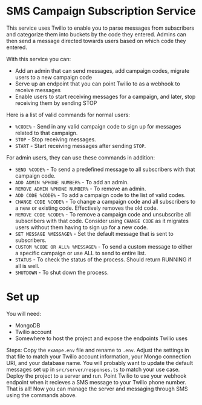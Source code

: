 # SMS Campaign Subscription Service
This service uses Twilio to enable you to parse messages from subscribers and categorize them into buckets by the code they entered. Admins can then send a message directed towards users based on which code they entered.

With this service you can:
- Add an admin that can send messages, add campaign codes, migrate users to a new campaign code
- Serve up an endpoint that you can point Twilio to as a webhook to receive messages
- Enable users to start receiving messages for a campaign, and later, stop receiving them by sending STOP 

Here is a list of valid commands for normal users:
- `%CODE%` - Send in any valid campaign code to sign up for messages related to that campaign.
- `STOP` - Stop receiving messages.
- `START` - Start receiving messages after sending `STOP`.

For admin users, they can use these commands in addition:
- `SEND %CODE%` - To send a predefined message to all subscribers with that campaign code.
- `ADD ADMIN %PHONE NUMBER%` - To add an admin.
- `REMOVE ADMIN %PHONE NUMBER%` - To remove an admin.
- `ADD CODE %CODE%` - To add a campaign code to the list of valid codes.
- `CHANGE CODE %CODE%` - To change a campaign code and all subscribers to a new or existing code. Effectively removes the old code.
- `REMOVE CODE %CODE%` - To remove a campaign code and unsubscribe all subscribers with that code. Consider using `CHANGE CODE` as it migrates users without them having to sign up for a new code.
- `SET MESSAGE %MESSAGE%` - Set the default message that is sent to subscribers.
- `CUSTOM %CODE OR ALL% %MESSAGE%` - To send a custom message to either a specific campaign or use ALL to send to entire list.
- `STATUS` - To check the status of the process. Should return RUNNING if all is well.
- `SHUTDOWN` - To shut down the process. 

# Set up
You will need:
- MongoDB
- Twilio account
- Somewhere to host the project and expose the endpoints Twilio uses

Steps:
Copy the `exampe.env` file and rename to `.env`. Adjust the settings in that file to match your Twilio account information, your Mongo connection URI, and your database name. You will probably want to update the default messages set up in `src/server/responses.ts` to match your use case. Deploy the project to a server and run. Point Twilio to use your webhook endpoint when it recieves a SMS message to your Twilio phone number. That is all! Now you can manage the server and messaging through SMS using the commands above.
